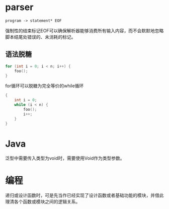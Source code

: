 # parser
    program -> statement* EOF
强制性的结束标记EOF可以确保解析器能够消费所有输入内容，而不会默默地忽略脚本结尾处错误的、未消耗的标记。
## 语法脱糖
```C
for (int i = 0; i < n; i++) {
    foo();
}
```
for循环可以脱糖为完全等价的while循环
```C
{
    int i = 0;
    while (i < n) {
        foo();
        i++;
    }
}
```

# Java
泛型中需要传入类型为void时，需要使用Void作为类型参数。

# 编程
递归或设计函数时，可是先当作已经实现了设计函数或者基础功能的模块，并借此理清各个函数或模块之间的逻辑关系。
